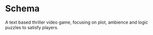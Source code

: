 # Schema
 A text based thriller video game, focusing on plot, ambience and logic puzzles to satisfy players.

